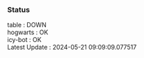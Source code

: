### Status


table : DOWN  
hogwarts : OK  
icy-bot : OK  
Latest Update : 2024-05-21 09:09:09.077517

